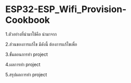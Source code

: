 # ESP32-ESP_Wifi_Provision-Cookbook

1.ตัวอย่างที่นำมาใช้คือ นำมาจาก

2.ส่วนของการแก้ไข มีดังนี้ ต้องการแก้ไขเพื่อ

3.ขั้นตอนการทำ project

4.ผลการทำ project

5.สรุปผลการทำ project

